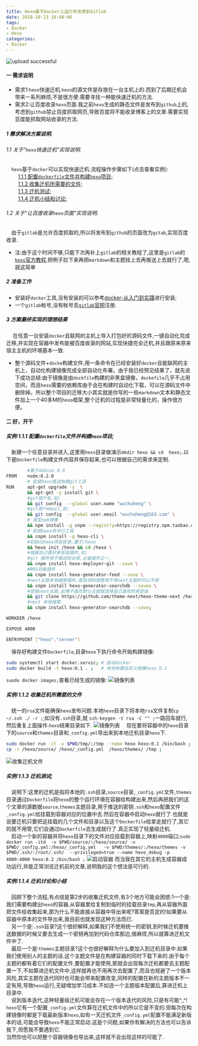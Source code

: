 ```yaml
---
title: Hexo基于Docker上运行并发表到Gitlab
date: 2018-10-13 18:48:06
tags:
- Docker
- Hexo
categories:
- Docker
---
```

![upload successful](https://qiniu.wuchuheng.com/images/heco-docker.png)
#### 一 需求说明
* 需求1:`hexo`快速迁机.`hexo`的源文件是存放在一台主机上的.而到了后期迁机会带来一系列麻烦,不是很方便.需要寻找一种能快速迁机的方法.
* 需求2:让百度收录`hexo`页面.我之前`hexo`生成的静态文件是发布到`github`上的,考虑到`github`禁止百度抓取网页,导致百度将不能收录博客上的文章.需要实现百度能抓取网站收录的方法.
<!--more-->

##### 1 需求解决方案说明.
###### 1.1 关于"`hexo`快速迁机"实现说明.
&emsp;`hexo`基于`docker`可以实现快速迁机.流程操作步骤如下(点击查看实例):  
&emsp;&emsp; <a href="#1.1.1"  target="_self">1.1.1 配置`dockerfile`文件并构建`hexo`项目;</a>  
&emsp;&emsp; <a href="#1.1.2"  target="_self">1.1.2 收集迁机所需要的文件;</a>    
&emsp;&emsp; <a href="#1.1.3"  target="_self">1.1.3 迁机测试;</a>    
&emsp;&emsp; <a href="#1.1.4"  target="_self">1.1.4 迁机小结和讨论;</a>
###### 1.2 关于"让百度收录`hexo`页面"实现说明.
&emsp;由于`gitlab`是允许百度抓取的,所以将发布到`github`的页面改为`gitab`,实现百度收录.
* 注:由于这个时间不够,只能下次再补上`gitlab`的相关教程了,这里是`gitlab`的[`hexo`官方教程](https://gitlab.com/pages/hexo),把例子拉下来再把`markdown`和主题挂上去再推送上去就行了,嗯,就这简单

##### 2 准备工作
*  安装好`docker`工具,没有安装的可以参考[docker-从入门到实踐](https://yeasy.gitbooks.io/docker_practice/image/pull.html)进行安装;
* 一个`gitlab`帐号,没有帐号去[`gitlab`官网](https://about.gitlab.com)注册.

##### 3 方案最终实现的理想结果
&emsp; 在任意一台安装`docker`且联网的主机上导入打包好的源码文件,一键自动化完成迁移,并实现在容器中发布能被百度收录的网站,实现快捷完全迁机,并且跟原来原来宿主主机的环境基本一致.

* 整个源码文件+`docke`构建文件,用一条命令在已经安装好`docker`且能联网的主机上，自动化构建镜像完成全部自动化布署。由于我已经预见结果了，就先说下成功总结:由于镜像是由`dockfile`构建的非黑盒镜像，`dockefile`几乎不占用空间，而且`hexo`需要的依赖库由于会在构建时自动化下载，可以在源码文件中删除掉。所以整个项目的迁移大小其实就是你写的一些`markdown`文本和静态文件加上一个40多M的`hexo`框架,整个迁机的过程是非常轻量化的，操作很方便。

#### 二 好，开干

##### 实例:<span id="1.1.1">1.1.1 配置`dockerfile`文件并构建`hexo`项目;</span>
&emsp;新建一个任意目录并进入,这里用`hexo`目录做演示`mkdir hexo && cd  hexo;`.以下是`Dockerfile`构建文件内容并保存起来,也可以根据自己的需求来定制.

``` bash
        #基于debian 8.8
FROM    node:8.2.0
        # 安装hexo推送依赖git工具
RUN     apt-get upgrade -y  \
        && apt-get -y install git \
        #git用户名,如:
        && git config  --global user.name "wuchuheng" \
        #git用户email,如:
        && git config  --global user.email "wuchuheng@163.com" \
        # 淘宝npm镜像
        && npm install -g cnpm --registry=https://registry.npm.taobao.org \
        # 安装hexo命令行工具
        && cnpm install -g hexo-cli \
        #初始化hexo项目目录,置于/hexo
        && hexo init /hexo && cd /hexo \
        #根据自己喜好来安装插件,如:
        #git 插件用于推送到仓库,必备插件之一,
        && cnpm install hexo-deployer-git --save \
        #RRS功能插件
        && cnpm install hexo-generator-feed --save \
        #next主题本地搜索插件,查找资料很管用不用next主题的可以不用
        && cnpm install hexo-generator-searchdb --savea \
        #安装next主题,如果不喜欢默认主题就选择自己喜欢的来安装
        && git clone https://github.com/theme-next/hexo-theme-next /hexo/themes/next \
        #next 本地搜索
        && cnpm install hexo-generator-searchdb --save;

WORKDIR /hexo

EXPOSE 4000

ENTRYPOINT ["hexo","server"]

```
&emsp;保存好构建文件`Dockerfile`,目录`hexo`下执行命令开始构建镜像:
``` bash 
sudo systemctl start docker.servic; # 启动docker
sudo docker build -t hexo:0.1 . ;   # 本地构建自定义镜像hexo 0.1
```
`suodo docker images;`查看已经生成的镜像:
![镜像列表](https://qiniu.wuchuheng.com/images/20210829145720.png)

##### 实例:<span id="1.1.2">1.1.2 收集迁机所需要的文件</span>
&emsp;统一的`rsa`文件能确保`hexo`发布问题.本地`hexo`目录下将本地`rsa`文件复制`cp ~/.ssh ./ -r ;`;如没有`.ssh`目录,就 `ssh-keygen -t rsa -C "" ;`一路回车就行,然后重复上面操作.`hexo`结果目录如下.
![镜像列表](https://qiniu.wuchuheng.com/images/docker-hexo-2.png)
&emsp;现在要将容器中的`hexo`目录下的`source`和`themes`目录和`_config.yml`导出来到本地迁机目录`hexo`下.
```bash 
sudo docker run -it -v $PWD/tmp/:/tmp --name hexo hexo:0.1 /bin/bash ;
cp -r /hexo/source/ /hexo/_config.yml  /hexo/themes/ /tmp ;
```
![收集迁机文件](https://qiniu.wuchuheng.com/images/docker-hexo-4.png)

##### 实例:<span id="1.1.3">1.1.3 迁机测试;</span>
&emsp;说明下:这里的迁机是指将本地的`.ssh`目录,`source`目录,`_config.yml`文件,`themes`目录通过`Dockerfile`将`hexo`的整个运行环境在容器给构建出来,然后再把我们的这个文章的源数据`source`,`themes`主题目录,用于推送的密钥`.ssh`和`hexo`配置文件`_config.yml`给挂载到容器对应的位置中去.然后在容器中启动`hexo`就行了.也就是说要迁机只要把这挂载的几个文件和目录以及这个`Dockerfile`给拿走就行了,其它的就不用管,它们会通过`Dockerfile`去生成就行了.真正实现了轻量级迁机.  
&emsp;启动一个新的容器并将`hexo`目录下的文件对应挂载到容器上,映射`4000`端口;`sudo docker run -itd  -v $PWD/source/:/hexo/source/ -v $PWD/_config.yml:/hexo/_config.yml   -v $PWD/themes/:/hexo/themes -v $PWD/.ssh/:/root/.ssh/  --privileged=true --name hexo_debug -p 4000:4000 hexo:0.2 /bin/bash ;`
![启动容器](https://qiniu.wuchuheng.com/images/docker-hexo-6.png)
而当我在其它的主机生成容器成功运行,并能正常浏览迁机前的文章,说明我的这个想法是可行的.

##### 实例:<span id="1.1.4">1.1.4 迁机讨论和小结</span>
&emsp;回顾下整个流程,有点绕是第2步的收集迁机文件,有3个地方可能会困惑:1一个是:我们需要构建出`hexo`的容器,从容器里给复制到临时的挂载目录`tmp`,再从容器外面把文件给收集起来,那为什么不能直接从容器中导出来呢?答案是否定的!如果要从容器中原本的文件导出来,我目前也就发现这种方法而已.  
&emsp;另一个是:`.ssh`目录?这个很好解释,如果我们不使用统一的密钥,到时候迁机要推送数据的时候又要去生成一个密钥再加到代码仓库那边,很麻烦,所以就算进迁机文件中了.  
&emsp;最后一个是:`themes`主题目录?这个也很好解释为什么要加入到迁机目录中.如果我们使用别人的主题的话.这个主题文件是在构建容器的同时下载下来的.由于每个主题的都有着它们的配置文件,要配置才能使用,那就会出现每次迁机都要去主题配置一下,不如算进迁机文件中,这样就再也不用再次去配置了,而且也规避了一个版本风险,其实主题在迭代同时也可能会带来配置改变,同样的配置在新的主题版本不一定有用,导致`hexo`运行,无疑增加学习成本.不如选一个主题版本配置后,算进迁机上目录中.  
&emsp;说到版本迭代,这种轻量级迁机可能会存在一个版本迭代的风险,只是有可能^_^! `hexo`它有一个配置`_config.yml`文件算在迁机文件中的所以它是不变的.但每次在构建镜像时都是下载最新版本`hexo`,如有一天迁机文件`_config.yml`配置不能满足新版本的话,可能会导致`hexo`不能正常启动.这是个问题,如果你有解决的方法也可以告诉我下,但愿我不要遇到它.  
当然你也可以把整个容器镜像也导出来,这样就不会出现这样的可能了.
